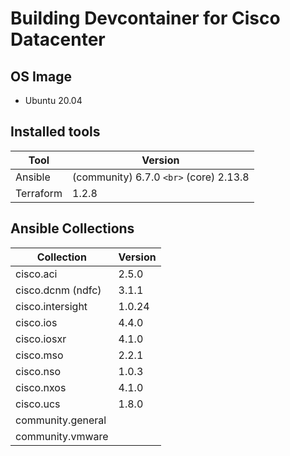# Building Devcontainer for Cisco Datacenter

## OS Image

- Ubuntu 20.04

## Installed tools

| Tool      | Version                                  |
| --------- | ---------------------------------------- |
| Ansible   | (community) 6.7.0 `<br>` (core) 2.13.8 |
| Terraform | 1.2.8                                    |

## Ansible Collections

| Collection        | Version |
| ----------------- | ------- |
| cisco.aci         | 2.5.0   |
| cisco.dcnm (ndfc) | 3.1.1   |
| cisco.intersight  | 1.0.24  |
| cisco.ios         | 4.4.0   |
| cisco.iosxr       | 4.1.0   |
| cisco.mso         | 2.2.1   |
| cisco.nso         | 1.0.3   |
| cisco.nxos        | 4.1.0   |
| cisco.ucs         | 1.8.0   |
| community.general |         |
| community.vmware  |         |
